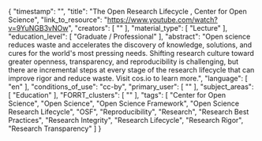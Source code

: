 {
    "timestamp": "",
    "title": "The Open Research Lifecycle ,  Center for Open Science",
    "link_to_resource": "https://www.youtube.com/watch?v=9YuNGB3vNOw",
    "creators": [
        ""
    ],
    "material_type": [
        "Lecture"
    ],
    "education_level": [
        "Graduate / Professional"
    ],
    "abstract": "Open science reduces waste and accelerates the discovery of knowledge, solutions, and cures for the world's most pressing needs. Shifting research culture toward greater openness, transparency, and reproducibility is challenging, but there are incremental steps at every stage of the research lifecycle that can improve rigor and reduce waste. Visit cos.io to learn more.",
    "language": [
        "en"
    ],
    "conditions_of_use": "cc-by",
    "primary_user": [
        ""
    ],
    "subject_areas": [
        "Education"
    ],
    "FORRT_clusters": [
        ""
    ],
    "tags": [
        "Center for Open Science",
        "Open Science",
        "Open Science Framework",
        "Open Science Research Lifecycle",
        "OSF",
        "Reproducibility",
        "Research",
        "Research Best Practices",
        "Research Integrity",
        "Research Lifecycle",
        "Research Rigor",
        "Research Transparency"
    ]
}